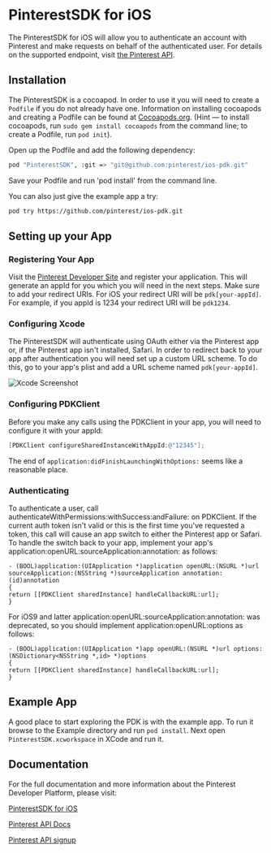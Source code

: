 # PinterestSDK for iOS

The PinterestSDK for iOS will allow you to authenticate an account with Pinterest and make requests on behalf of the authenticated user. For details on the supported endpoint, visit [the Pinterest API](https://developers.pinterest.com/docs/api/overview/).

## Installation

The PinterestSDK is a cocoapod. In order to use it you will need to create a `Podfile` if you do not already have one. Information on installing cocoapods and creating a Podfile can be found at [Cocoapods.org](http://cocoapods.org/). (Hint — to install cocoapods, run `sudo gem install cocoapods` from the command line; to create a Podfile, run `pod init`).

Open up the Podfile and add the following dependency:

```bash
pod "PinterestSDK", :git => "git@github.com:pinterest/ios-pdk.git"
```

Save your Podfile and run 'pod install' from the command line.

You can also just give the example app a try:

```bash
pod try https://github.com/pinterest/ios-pdk.git
```

## Setting up your App 

### Registering Your App
Visit the [Pinterest Developer Site](https://developers.pinterest.com/apps/) and register your application. This will generate an appId for you which you will need in the next steps. Make sure to add your redirect URIs. For iOS your redirect URI will be `pdk[your-appId]`. For example, if you appId is 1234 your redirect URI will be `pdk1234`.

### Configuring Xcode
The PinterestSDK will authenticate using OAuth either via the Pinterest app or, if the Pinterest app isn't installed, Safari. In order to redirect back to your app after authentication you will need set up a custom URL scheme. To do this, go to your app's plist and add a URL scheme named `pdk[your-appId]`. 

![Xcode Screenshot](https://raw.githubusercontent.com/pinterest/ios-pdk/master/Example/PinterestSDK/Images.xcassets/XcodeScreenshot.png)

### Configuring PDKClient
Before you make any calls using the PDKClient in your app, you will need to configure it with your appId: 

```objective-c
[PDKClient configureSharedInstanceWithAppId:@"12345"];
```

The end of `application:didFinishLaunchingWithOptions:` seems like a reasonable place.

### Authenticating

To authenticate a user, call authenticateWithPermissions:withSuccess:andFailure: on PDKClient. If the current auth token isn't valid or this is the first time you've requested a token, this call will cause an app switch to either the Pinterest app or Safari. To handle the switch back to your app, implement your app's application:openURL:sourceApplication:annotation: as follows:

```
- (BOOL)application:(UIApplication *)application openURL:(NSURL *)url sourceApplication:(NSString *)sourceApplication annotation:(id)annotation
{
return [[PDKClient sharedInstance] handleCallbackURL:url];
}
```

For iOS9 and latter application:openURL:sourceApplication:annotation: was deprecated, so you should implement application:openURL:options as follows:

```
- (BOOL)application:(UIApplication *)app openURL:(NSURL *)url options:(NSDictionary<NSString *,id> *)options
{
return [[PDKClient sharedInstance] handleCallbackURL:url];
}
```

## Example App

A good place to start exploring the PDK is with the example app. To run it browse to the Example directory and run `pod install`.  Next open `PinterestSDK.xcworkspace` in XCode and run it.

## Documentation

For the full documentation and more information about the Pinterest Developer Platform, please visit:

[PinterestSDK for iOS](https://developers.pinterest.com/docs/sdks/ios/)

[Pinterest API Docs](https://developers.pinterest.com/docs/getting-started/)

[Pinterest API signup](https://developers.pinterest.com/apps/)

